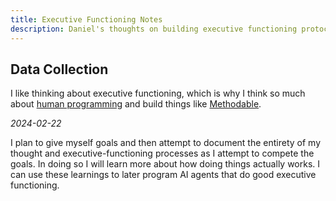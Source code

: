 ```yaml
---
title: Executive Functioning Notes
description: Daniel's thoughts on building executive functioning protocols to aid in human-computer interaction during the AI age.
---
```


## Data Collection

I like thinking about executive functioning, which is why I think so much about [human programming](https://www.humanprogramming.substack.com) and build things like [Methodable](https://a.methodable.com).

_2024-02-22_

I plan to give myself goals and then attempt to document the entirety of my thought and executive-functioning processes as I attempt to compete the goals. In doing so I will learn more about how doing things actually works. I can use these learnings to later program AI agents that do good executive functioning.
